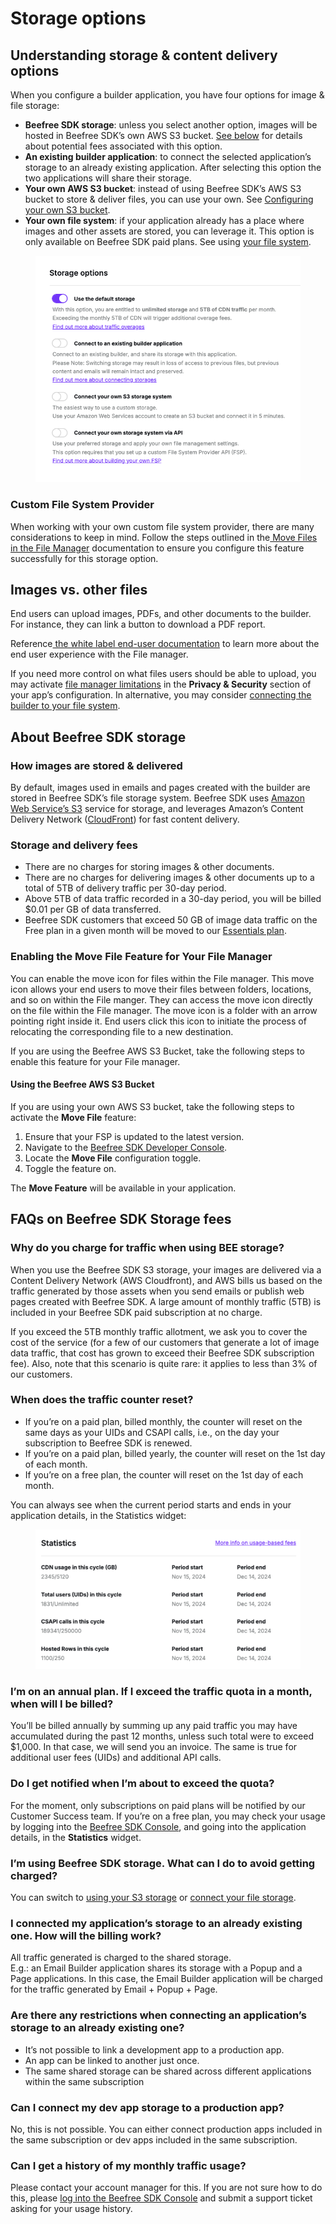 # Storage options

## Understanding storage & content delivery options

When you configure a builder application, you have four options for image & file storage:

* **Beefree SDK storage**: unless you select another option, images will be hosted in Beefree SDK’s own AWS S3 bucket. [See below](./#storage-and-delivery-fees) for details about potential fees associated with this option.
* **An existing builder application**: to connect the selected application’s storage to an already existing application. After selecting this option the two applications will share their storage.
* **Your own AWS S3 bucket**: instead of using Beefree SDK’s AWS S3 bucket to store & deliver files, you can use your own. See [Configuring your own S3 bucket](configure-your-aws-s3-bucket.md).
* **Your own file system**: if your application already has a place where images and other assets are stored, you can leverage it. This option is only available on Beefree SDK paid plans. See using [your file system](connect-your-file-storage-system.md).

<figure><img src="../../../.gitbook/assets/CleanShot 2025-03-13 at 14.33.38 (1).png" alt=""><figcaption></figcaption></figure>

### Custom File System Provider&#x20;

When working with your own custom file system provider, there are many considerations to keep in mind. Follow the steps outlined in the[ Move Files in the File Manager](connect-your-file-storage-system.md#move-files-in-the-file-manager) documentation to ensure you configure this feature successfully for this storage option.

## Images vs. other files

End users can upload images, PDFs, and other documents to the builder. For instance, they can link a button to download a PDF report.

Reference[ the white label end-user documentation](https://docs.beefree.io/end-user-guide/file-manager) to learn more about the end user experience with the File manager.

If you need more control on what files users should be able to upload, you may activate [file manager limitations](../../../file-manager/file-manager-application-overview/) in the **Privacy & Security** section of your app’s configuration. In alternative, you may consider [connecting the builder to your file system](connect-your-file-storage-system.md).

## About Beefree SDK storage

### **How images are stored & delivered**

By default, images used in emails and pages created with the builder are stored in Beefree SDK’s file storage system. Beefree SDK uses [Amazon Web Service’s S3](https://dam.beefree.io/amazons3) service for storage, and leverages Amazon’s Content Delivery Network ([CloudFront](https://dam.beefree.io/amazoncloudfront)) for fast content delivery.

### **Storage and delivery fees**

* There are no charges for storing images & other documents.
* There are no charges for delivering images & other documents up to a total of 5TB of delivery traffic per 30-day period.
* Above 5TB of data traffic recorded in a 30-day period, you will be billed $0.01 per GB of data transferred.
* Beefree SDK customers that exceed 50 GB of image data traffic on the Free plan in a given month will be moved to our [Essentials plan](https://beefree.io/bee-plugin/pricing/).

### Enabling the Move File Feature for Your File Manager

You can enable the move icon for files within the File manager. This move icon allows your end users to move their files between folders, locations, and so on within the File manger. They can access the move icon directly on the file within the File manager. The move icon is a folder with an arrow pointing right inside it. End users click this icon to initiate the process of relocating the corresponding file to a new destination.

If you are using the Beefree AWS S3 Bucket, take the following steps to enable this feature for your File manager.

#### Using the Beefree AWS S3 Bucket

If you are using your own AWS S3 bucket, take the following steps to activate the **Move File** feature:

1. Ensure that your FSP is updated to the latest version.&#x20;
2. Navigate to the [Beefree SDK Developer Console](https://developers.beefree.io/accounts/login/?from=website_menu).
3. Locate the **Move File** configuration toggle.
4. Toggle the feature on.

The **Move Feature** will be available in your application.

## **FAQs on Beefree SDK Storage fees**

### **Why do you charge for traffic when using BEE storage?**

When you use the Beefree SDK S3 storage, your images are delivered via a Content Delivery Network (AWS Cloudfront), and AWS bills us based on the traffic generated by those assets when you send emails or publish web pages created with Beefree SDK. A large amount of monthly traffic (5TB) is included in your Beefree SDK paid subscription at no charge.

If you exceed the 5TB monthly traffic allotment, we ask you to cover the cost of the service (for a few of our customers that generate a lot of image data traffic, that cost has grown to exceed their Beefree SDK subscription fee). Also, note that this scenario is quite rare: it applies to less than 3% of our customers.

### **When does the traffic counter reset?**

* If you’re on a paid plan, billed monthly, the counter will reset on the same days as your UIDs and CSAPI calls, i.e., on the day your subscription to Beefree SDK is renewed.
* If you’re on a paid plan, billed yearly, the counter will reset on the 1st day of each month.
* If you’re on a free plan, the counter will reset on the 1st day of each month.

You can always see when the current period starts and ends in your application details, in the Statistics widget:

<figure><img src="../../../.gitbook/assets/CleanShot 2025-03-13 at 14.34.25.png" alt=""><figcaption></figcaption></figure>

### **I’m on an annual plan. If I exceed the traffic quota in a month, when will I be billed?**

You’ll be billed annually by summing up any paid traffic you may have accumulated during the past 12 months, unless such total were to exceed $1,000. In that case, we will send you an invoice. The same is true for additional user fees (UIDs) and additional API calls.

### **Do I get notified when I’m about to exceed the quota?**

For the moment, only subscriptions on paid plans will be notified by our Customer Success team. If you’re on a free plan, you may check your usage by logging into the [Beefree SDK Console](http://developers.beefree.io/), and going into the application details, in the **Statistics** widget.

### **I’m using Beefree SDK storage. What can I do to avoid getting charged?**

You can switch to [using your S3 storage](configure-your-aws-s3-bucket.md) or [connect your file storage](connect-your-file-storage-system.md).

### **I connected my application’s storage to an already existing one. How will the billing work?**

All traffic generated is charged to the shared storage.\
E.g.: an Email Builder application shares its storage with a Popup and a Page applications. In this case, the Email Builder application will be charged for the traffic generated by Email + Popup + Page.

### **Are there any restrictions when connecting an application’s storage to an already existing one?**

* It’s not possible to link a development app to a production app.
* An app can be linked to another just once.
* The same shared storage can be shared across different applications within the same subscription

### **Can I connect my dev app storage to a production app?**

No, this is not possible. You can either connect production apps included in the same subscription or dev apps included in the same subscription.

### **Can I get a history of my monthly traffic usage?**

Please contact your account manager for this. If you are not sure how to do this, please [log into the Beefree SDK Console](https://dam.beefree.io/devmain) and submit a support ticket asking for your usage history.
